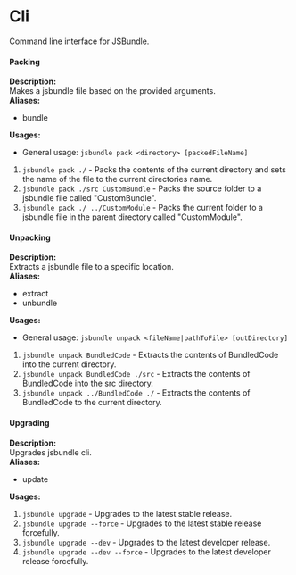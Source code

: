 # Cli
Command line interface for JSBundle.

#### Packing
**Description:**<br />Makes a jsbundle file based on the provided arguments.<br />
**Aliases:**
 - bundle

**Usages:**
 - General usage: `jsbundle pack <directory> [packedFileName]`
 1. `jsbundle pack ./` - Packs the contents of the current directory and sets the name of the file to the current directories name.
 2. `jsbundle pack ./src CustomBundle` - Packs the source folder to a jsbundle file called "CustomBundle".
 3. `jsbundle pack ./ ../CustomModule` - Packs the current folder to a jsbundle file in the parent directory called "CustomModule".

#### Unpacking
**Description:**<br />Extracts a jsbundle file to a specific location.<br />
**Aliases:**
 - extract
 - unbundle

**Usages:**
 - General usage: `jsbundle unpack <fileName|pathToFile> [outDirectory]`
 1. `jsbundle unpack BundledCode` - Extracts the contents of BundledCode into the current directory.
 2. `jsbundle unpack BundledCode ./src` - Extracts the contents of BundledCode into the src directory.
 3. `jsbundle unpack ../BundledCode ./` - Extracts the contents of BundledCode to the current directory.

#### Upgrading
**Description:**<br />Upgrades jsbundle cli.<br />
**Aliases:**
 - update

**Usages:**
 1. `jsbundle upgrade` - Upgrades to the latest stable release.
 2. `jsbundle upgrade --force` - Upgrades to the latest stable release forcefully.
 3. `jsbundle upgrade --dev` - Upgrades to the latest developer release.
 3. `jsbundle upgrade --dev --force` - Upgrades to the latest developer release forcefully.

